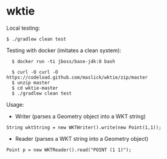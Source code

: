# wktie

Local testing:
```
$ ./gradlew clean test
```

Testing with docker (imitates a clean system):
```
  $ docker run -ti jboss/base-jdk:8 bash
  
  $ curl -O curl -O https://codeload.github.com/maslick/wktie/zip/master
  $ unzip master
  $ cd wktie-master
  $ ./gradlew clean test
```

Usage:
- Writer (parses a Geometry object into a WKT string)
```
String wktString = new WKTWriter().write(new Point(1,1));
```

- Reader (parses a WKT string into a Geometry object)
```
Point p = new WKTReader().read("POINT (1 1)");
```
